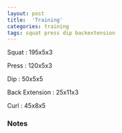 ```yaml
---
layout: post
title:  'Training'
categories: training
tags: squat press dip backextension
---
```


Squat       :   195x5x3

Press       :   120x5x3

Dip         :   50x5x5

Back Extension  :   25x11x3

Curl        :   45x8x5

### Notes
